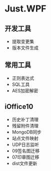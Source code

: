 # Just.WPF
## 开发工具
* 提取变更集
* 版本文件生成
## 常用工具
* 正则表达式
* SQL工具
* AES加密解密
## iOffice10
* 历史补丁清理
* 残留附件清理
* MongoDB同步
* 站点文件映射
* UDP日志监听
* 09签名图迁移
* 07印章图迁移
* dist文件更新
